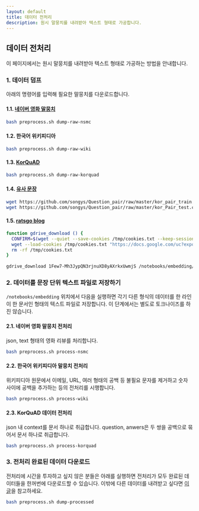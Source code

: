 ```yaml
---
layout: default
title: 데이터 전처리
description: 원시 말뭉치를 내려받아 텍스트 형태로 가공합니다.
---
```




## 데이터 전처리

이 페이지에서는 원시 말뭉치를 내려받아 텍스트 형태로 가공하는 방법을 안내합니다.



### 1. 데이터 덤프

아래의 명령어를 입력해 필요한 말뭉치를 다운로드합니다.



#### 1.1. [네이버 영화 말뭉치](https://github.com/e9t/nsmc)

```bash
bash preprocess.sh dump-raw-nsmc
```



#### 1.2. 한국어 위키피디아

```bash
bash preprocess.sh dump-raw-wiki
```



#### 1.3. [KorQuAD](https://korquad.github.io)

```bash
bash preprocess.sh dump-raw-korquad
```



#### 1.4. [유사 문장](https://github.com/songys/Question_pair)

```bash
wget https://github.com/songys/Question_pair/raw/master/kor_pair_train.csv -P /notebooks/embedding/data/raw
wget https://github.com/songys/Question_pair/raw/master/kor_Pair_test.csv -P /notebooks/embedding/data/raw
```



#### 1.5. [ratsgo blog](http://ratsgo.github.io)

```bash
function gdrive_download () {
  CONFIRM=$(wget --quiet --save-cookies /tmp/cookies.txt --keep-session-cookies --no-check-certificate "https://docs.google.com/uc?export=download&id=$1" -O- | sed -rn 's/.*confirm=([0-9A-Za-z_]+).*/\1\n/p')
  wget --load-cookies /tmp/cookies.txt "https://docs.google.com/uc?export=download&confirm=$CONFIRM&id=$1" -O $2
  rm -rf /tmp/cookies.txt
}
          
gdrive_download 1Few7-Mh3JypQN3rjnuXD8yAXrkxUwmjS /notebooks/embedding/data/processed/processed_blog.txt
```



### 2. 데이터를 문장 단위 텍스트 파일로 저장하기

`/notebooks/embedding` 위치에서 다음을 실행하면 각기 다른 형식의 데이터를 한 라인이 한 문서인 형태의 텍스트 파일로 저장합니다. 이 단계에서는 별도로 토크나이즈를 하진 않습니다.



#### 2.1. 네이버 영화 말뭉치 전처리

json, text 형태의 영화 리뷰를 처리합니다.

```bash
bash preprocess.sh process-nsmc
```



#### 2.2. 한국어 위키피디아 말뭉치 전처리

위키피디아 원문에서 이메일, URL, 여러 형태의 공백 등 불필요 문자를 제거하고 숫자 사이에 공백을 추가하는 등의 전처리를 시행합니다. 

```bash
bash preprocess.sh process-wiki
```



#### 2.3. KorQuAD 데이터 전처리

json 내 context를 문서 하나로 취급합니다. question, anwers은 두 쌍을 공백으로 묶어서 문서 하나로 취급합니다.

```bash
bash preprocess.sh process-korquad
```



### 3. 전처리 완료된 데이터 다운로드

전처리에 시간을 투자하고 싶지 않은 분들은 아래를 실행하면 전처리가 모두 완료된 데이터들을 한꺼번에 다운로드할 수 있습니다. 이밖에 다른 데이터를 내려받고 싶다면  [이 글](https://ratsgo.github.io/embedding/downloaddata.html)을 참고하세요. 

```bash
bash preprocess.sh dump-processed
```
